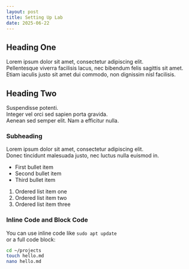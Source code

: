 ```yaml
---
layout: post
title: Setting Up Lab
date: 2025-06-22
---
```


## Heading One

Lorem ipsum dolor sit amet, consectetur adipiscing elit.  
Pellentesque viverra facilisis lacus, nec bibendum felis sagittis sit amet.  
Etiam iaculis justo sit amet dui commodo, non dignissim nisl facilisis.

## Heading Two

Suspendisse potenti.  
Integer vel orci sed sapien porta gravida.  
Aenean sed semper elit. Nam a efficitur nulla.

### Subheading

Lorem ipsum dolor sit amet, consectetur adipiscing elit.  
Donec tincidunt malesuada justo, nec luctus nulla euismod in.

- First bullet item
- Second bullet item
- Third bullet item

1. Ordered list item one
2. Ordered list item two
3. Ordered list item three

### Inline Code and Block Code

You can use inline code like `sudo apt update`  
or a full code block:

```bash
cd ~/projects
touch hello.md
nano hello.md
